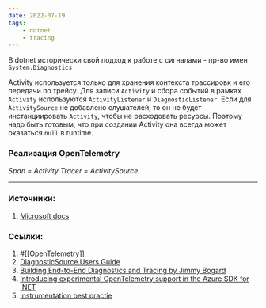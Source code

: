 ```yaml
---
date: 2022-07-19
tags:
    - dotnet
    - tracing
---
```


В dotnet исторически свой подход к работе с сигналами - пр-во имен ```System.Diagnostics```

Activity используется только для хранения контекста трассировк и его передачи по трейсу. Для записи ```Activity``` и сбора событий в рамках ```Activity``` используются ```ActivityListener``` и ```DiagnosticListener```. Если для ```ActivitySource``` не добавлено слушателей, то он не будет инстанциировать ```Activity```, чтобы не расходовать ресурсы. Поэтому надо быть готовым, что при создании Activity она всегда может оказаться ```null``` в runtime.

### Реализация OpenTelemetry

*Span = Activity*
*Tracer = ActivitySource*

---

### Источники:
1. [Microsoft docs](https://docs.microsoft.com/en-us/dotnet/core/diagnostics/)

### Ссылки:
1. #[[OpenTelemetry]]
1. [DiagnosticSource Users Guide](https://github.com/dotnet/runtime/blob/main/src/libraries/System.Diagnostics.DiagnosticSource/src/DiagnosticSourceUsersGuide.md)
1. [Building End-to-End Diagnostics and Tracing by Jimmy Bogard](https://jimmybogard.com/building-end-to-end-diagnostics-and-tracing-a-primer/)
1. [Introducing experimental OpenTelemetry support in the Azure SDK for .NET](https://devblogs.microsoft.com/azure-sdk/introducing-experimental-opentelemetry-support-in-the-azure-sdk-for-net/)
1. [Instrumentation best practie](https://docs.microsoft.com/en-us/dotnet/core/diagnostics/distributed-tracing-instrumentation-walkthroughs)